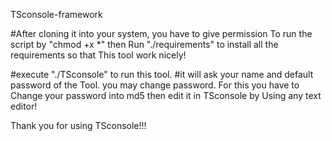 TSconsole-framework

#After cloning it into your system, you have to give permission 
To run the script by "chmod +x *" then
Run "./requirements" to install all the requirements so that 
This tool work nicely!

#execute "./TSconsole" to run this tool.
#it will ask your name and default password of the 
Tool. you may change password. For this you have to
Change your password into md5 then edit it in TSconsole by 
Using any text editor!

Thank you for using TSconsole!!!
